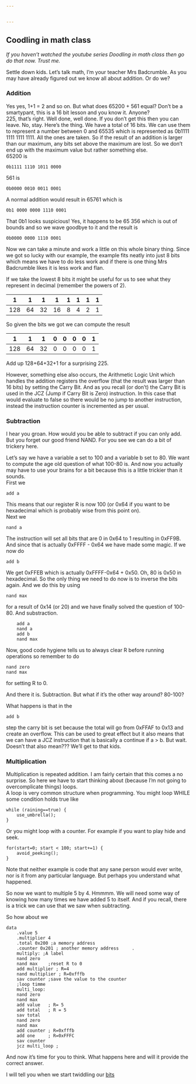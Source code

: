 ```yaml
---


---
```


<h2 id="coodling-in-math-class">Coodling in math class</h2>
<p><em>If you haven’t watched the youtube series Doodling in math class then go do that now. Trust me.</em></p>
<p>Settle down kids. Let’s talk math, I’m your teacher Mrs Badcrumble. As you may have already figured out we know all about addition. Or do we?</p>
<h3 id="addition">Addition</h3>
<p>Yes yes, 1+1 = 2 and so on. But what does 65200 + 561 equal? Don’t be a smartypant, this is a 16 bit lesson and you know it. Anyone?<br>
225, that’s right. Well done, well done. If you don’t get this then you can leave. No, stay. Here’s the thing. We have a total of 16 bits. We can use them to represent a number between 0 and 65535 which is represented as 0b1111 1111 1111 1111. All the ones are taken. So if the result of an addition is larger than our maximum, any bits set above the maximum are lost. So we don’t end up with the maximum value but rather something else.<br>
65200 is</p>
<pre><code>0b1111 1110 1011 0000
</code></pre>
<p>561 is</p>
<pre><code>0b0000 0010 0011 0001
</code></pre>
<p>A normal addition would result in 65761 which is</p>
<pre><code>0b1 0000 0000 1110 0001
</code></pre>
<p>That 0b1 looks suspicious! Yes, it happens to be 65 356 which is out of bounds and so we wave goodbye to it and the result is</p>
<pre><code>0b0000 0000 1110 0001
</code></pre>
<p>Now we can take a minute and work a little on this whole binary thing. Since we got so lucky with our example, the example fits neatly into just 8 bits which means we have to do less work and if there is one thing Mrs Badcrumble likes it is less work and flan.</p>
<p>If we take the lowest 8 bits it might be useful for us to see what they represent in decimal (remember the powers of 2).</p>

<table>
<thead>
<tr>
<th>1</th>
<th>1</th>
<th>1</th>
<th>1</th>
<th>1</th>
<th>1</th>
<th>1</th>
<th>1</th>
</tr>
</thead>
<tbody>
<tr>
<td>128</td>
<td>64</td>
<td>32</td>
<td>16</td>
<td>8</td>
<td>4</td>
<td>2</td>
<td>1</td>
</tr>
</tbody>
</table><p>So given the bits we got we can compute the result</p>

<table>
<thead>
<tr>
<th>1</th>
<th>1</th>
<th>1</th>
<th>0</th>
<th>0</th>
<th>0</th>
<th>0</th>
<th>1</th>
</tr>
</thead>
<tbody>
<tr>
<td>128</td>
<td>64</td>
<td>32</td>
<td>0</td>
<td>0</td>
<td>0</td>
<td>0</td>
<td>1</td>
</tr>
</tbody>
</table><p>Add up 128+64+32+1 for a surprising 225.</p>
<p>However, something else also occurs, the Arithmetic Logic Unit which handles the addition registers the overflow (that the result was larger than 16 bits) by setting the Carry Bit. And as you recall (or don’t) the Carry Bit is used in the JCZ (Jump if Carry Bit is Zero) instruction. In this case that would evaluate to false so there would be no jump to another instruction, instead the instruction counter is incremented as per usual.</p>
<h3 id="subtraction">Subtraction</h3>
<p>I hear you groan. How would you be able to subtract if you can only add. But you forget our good friend NAND. For you see we can do a bit of trickery here.</p>
<p>Let’s say we have a variable a set to 100 and a variable b set to 80. We want to compute the age old question of what 100-80 is. And now you actually may have to use your brains for a bit because this is a little trickier than it sounds.<br>
First we</p>
<pre><code>add a
</code></pre>
<p>This means that our register R is now 100 (or 0x64 if you want to be hexadecimal which is probably wise from this point on).<br>
Next we</p>
<pre><code>nand a
</code></pre>
<p>The instruction will set all bits that are 0 in 0x64 to 1 resulting in 0xFF9B. And since that is actually 0xFFFF - 0x64 we have made some magic. If we now do</p>
<pre><code>add b
</code></pre>
<p>We get 0xFFEB which is actually 0xFFFF-0x64 + 0x50. Oh, 80 is 0x50 in hexadecimal. So the only thing we need to do now is to inverse the bits again. And we do this by using</p>
<pre><code>nand max
</code></pre>
<p>for a result of 0x14 (or 20) and we have finally solved the question of 100-80. And substraction.</p>
<pre><code>    add a
    nand a
    add b
    nand max
</code></pre>
<p>Now, good code hygiene tells us to always clear R before running operations so remember to do</p>
<pre><code>nand zero
nand max
</code></pre>
<p>for setting R to 0.</p>
<p>And there it is. Subtraction. But what if it’s the other way around? 80-100?</p>
<p>What happens is that in the</p>
<pre><code>add b
</code></pre>
<p>step the carry bit is set because the total will go from 0xFFAF to 0x13 and create an overflow. This can be used to great effect but it also means that we can have a JCZ instruction that is basically a continue if a &gt; b. But wait. Doesn’t that also mean??? We’ll get to that kids.</p>
<h3 id="multiplication">Multiplication</h3>
<p>Multiplication is repeated addition. I am fairly certain that this comes a no surprise. So here we have to start thinking about (because I’m not going to overcomplicate things) loops.<br>
A loop is very common structure when programming. You might loop WHILE some condition holds true like</p>
<pre><code>while (raining==true) {
	use_umbrella();
}
</code></pre>
<p>Or you might loop with a counter. For example if you want to play hide and seek.</p>
<pre><code>for(start=0; start &lt; 100; start+=1) {
	avoid_peeking();
}
</code></pre>
<p>Note that neither example is code that any sane person would ever write, nor is it from any particular language. But perhaps you understand what happened.</p>
<p>So now we want to multiple 5 by 4. Hmmmm. We will need some way of knowing how many times we have added 5 to itself. And if you recall, there is a trick we can use that we saw when subtracting.</p>
<p>So how about we</p>
<pre><code>data
	.value 5
	.multiplier 4
	.total 0x200 ;a memory address
	.counter 0x201 ; another memory address    	.
	multiply: ;A label
	nand zero
	nand max 	;reset R to 0
	add multiplier ; R=4
	nand multiplier ; R=0xfffb
	sav counter ;save the value to the counter
	;loop timme
	multi_loop:
	nand zero
	nand max
	add value	; R= 5
	add total	; R = 5
	sav total
	nand zero
	nand max
	add counter ; R=0xfffb
	add one		; R=0xFFFC
	sav counter
	jcz multi_loop ;
</code></pre>
<p>And now it’s time for you to think. What happens here and will it provide the correct answer.</p>
<p>I will tell you when we start twiddling our <a href="/oldie/bitops.html">bits</a></p>

